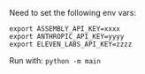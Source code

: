 Need to set the following env vars:

```
export ASSEMBLY_API_KEY=xxxx  
export ANTHROPIC_API_KEY=yyyy  
export ELEVEN_LABS_API_KEY=zzzz  
```

Run with: `python -m main`
